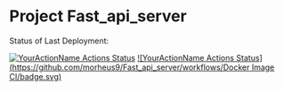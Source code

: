 # Project Fast_api_server

Status of Last Deployment:<br>

[![YourActionName Actions Status](https://github.com/morheus9/Fast_api_server/workflows/Pylint/badge.svg)](https://github.com/morheus9/Fast_api_server/actions)
[![YourActionName Actions Status](https://github.com/morheus9/Fast_api_server/workflows/Docker Image CI/badge.svg)](https://github.com/morheus9/Fast_api_server/actions)
